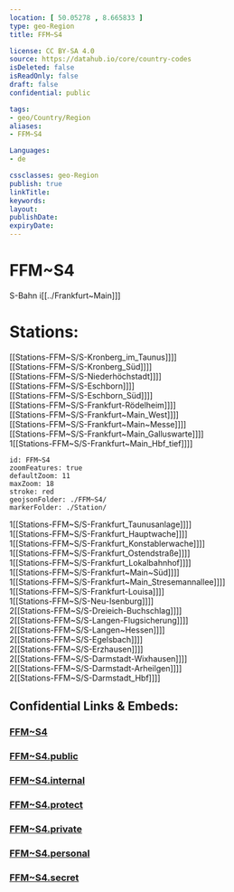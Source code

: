 ```yaml
---
location: [ 50.05278 , 8.665833 ] 
type: geo-Region
title: FFM~S4

license: CC BY-SA 4.0
source: https://datahub.io/core/country-codes
isDeleted: false
isReadOnly: false
draft: false
confidential: public

tags:
- geo/Country/Region
aliases:
- FFM~S4

Languages:
- de

cssclasses: geo-Region
publish: true
linkTitle: 
keywords: 
layout: 
publishDate: 
expiryDate: 
---
```


# FFM~S4

S-Bahn i[[../Frankfurt~Main]]]  

# Stations: 
[[Stations-FFM~S/S-Kronberg_im_Taunus]]]]  
[[Stations-FFM~S/S-Kronberg_Süd]]]]  
[[Stations-FFM~S/S-Niederhöchstadt]]]]  
[[Stations-FFM~S/S-Eschborn]]]]  
[[Stations-FFM~S/S-Eschborn_Süd]]]]  
[[Stations-FFM~S/S-Frankfurt-Rödelheim]]]]  
[[Stations-FFM~S/S-Frankfurt~Main_West]]]]  
[[Stations-FFM~S/S-Frankfurt~Main~Messe]]]]  
[[Stations-FFM~S/S-Frankfurt~Main_Galluswarte]]]]  
1[[Stations-FFM~S/S-Frankfurt~Main_Hbf_tief]]]]  

```leaflet
id: FFM~S4
zoomFeatures: true 
defaultZoom: 11 
maxZoom: 18
stroke: red
geojsonFolder: ./FFM~S4/
markerFolder: ./Station/
```

1[[Stations-FFM~S/S-Frankfurt_Taunusanlage]]]]  
1[[Stations-FFM~S/S-Frankfurt_Hauptwache]]]]  
1[[Stations-FFM~S/S-Frankfurt_Konstablerwache]]]]  
1[[Stations-FFM~S/S-Frankfurt_Ostendstraße]]]]  
1[[Stations-FFM~S/S-Frankfurt_Lokalbahnhof]]]]  
1[[Stations-FFM~S/S-Frankfurt~Main~Süd]]]]  
1[[Stations-FFM~S/S-Frankfurt~Main_Stresemannallee]]]]  
1[[Stations-FFM~S/S-Frankfurt-Louisa]]]]  
1[[Stations-FFM~S/S-Neu-Isenburg]]]]  
2[[Stations-FFM~S/S-Dreieich-Buchschlag]]]]  
2[[Stations-FFM~S/S-Langen-Flugsicherung]]]]  
2[[Stations-FFM~S/S-Langen~Hessen]]]]  
2[[Stations-FFM~S/S-Egelsbach]]]]  
2[[Stations-FFM~S/S-Erzhausen]]]]  
2[[Stations-FFM~S/S-Darmstadt-Wixhausen]]]]  
2[[Stations-FFM~S/S-Darmstadt-Arheilgen]]]]  
2[[Stations-FFM~S/S-Darmstadt_Hbf]]]]  


## Confidential Links & Embeds: 

### [FFM~S4](/_Standards/Earth/Continent/Europe/Europe~Central/Germany/Germany~West/Hessen/counties~Hessen/Frankfurt~Main/FFM~S4.md) 

### [FFM~S4.public](/_public/Earth/Continent/Europe/Europe~Central/Germany/Germany~West/Hessen/counties~Hessen/Frankfurt~Main/FFM~S4.public.md) 

### [FFM~S4.internal](/_internal/Earth/Continent/Europe/Europe~Central/Germany/Germany~West/Hessen/counties~Hessen/Frankfurt~Main/FFM~S4.internal.md) 

### [FFM~S4.protect](/_protect/Earth/Continent/Europe/Europe~Central/Germany/Germany~West/Hessen/counties~Hessen/Frankfurt~Main/FFM~S4.protect.md) 

### [FFM~S4.private](/_private/Earth/Continent/Europe/Europe~Central/Germany/Germany~West/Hessen/counties~Hessen/Frankfurt~Main/FFM~S4.private.md) 

### [FFM~S4.personal](/_personal/Earth/Continent/Europe/Europe~Central/Germany/Germany~West/Hessen/counties~Hessen/Frankfurt~Main/FFM~S4.personal.md) 

### [FFM~S4.secret](/_secret/Earth/Continent/Europe/Europe~Central/Germany/Germany~West/Hessen/counties~Hessen/Frankfurt~Main/FFM~S4.secret.md)


